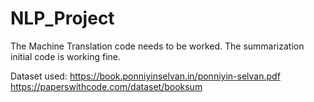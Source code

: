 # NLP_Project
The Machine Translation code needs to be worked.
The summarization initial code is working fine.


Dataset used: 
https://book.ponniyinselvan.in/ponniyin-selvan.pdf
https://paperswithcode.com/dataset/booksum
